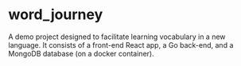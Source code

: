# word_journey
A demo project designed to facilitate learning vocabulary in a new language. It consists of a front-end React app, a Go back-end, and a MongoDB database (on a docker container).
